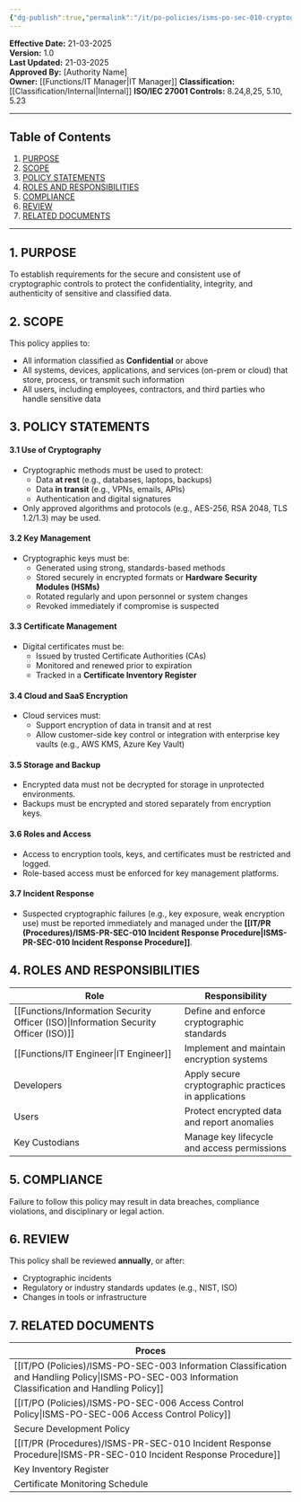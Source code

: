 ```yaml
---
{"dg-publish":true,"permalink":"/it/po-policies/isms-po-sec-010-cryptographic-controls-policy/","tags":["policy","cryptographic"],"noteIcon":"default"}
---
```


**Effective Date:** 21-03-2025  
**Version:** 1.0  
**Last Updated:** 21-03-2025  
**Approved By:** [Authority Name]  
**Owner:** [[Functions/IT Manager\|IT Manager]]
**Classification:** [[Classification/Internal\|Internal]]
**ISO/IEC 27001 Controls:** 8.24,8,25, 5.10, 5.23

---
## **Table of Contents**  
1. [PURPOSE](#purpose)  
2. [SCOPE](#scope)  
3. [POLICY STATEMENTS](#policy-statement)  
4. [ROLES AND RESPONSIBILITIES](#roles-and-responsibilities)  
5. [COMPLIANCE](#compliance)  
6. [REVIEW](#review)  
7. [RELATED DOCUMENTS](#related-documents)  

---
## **1. PURPOSE**  
To establish requirements for the secure and consistent use of cryptographic controls to protect the confidentiality, integrity, and authenticity of sensitive and classified data.
## **2. SCOPE**
This policy applies to:
- All information classified as **Confidential** or above
- All systems, devices, applications, and services (on-prem or cloud) that store, process, or transmit such information
- All users, including employees, contractors, and third parties who handle sensitive data
 
## **3. POLICY STATEMENTS** 
#### 3.1 Use of Cryptography
- Cryptographic methods must be used to protect:
    - Data **at rest** (e.g., databases, laptops, backups)  
    - Data **in transit** (e.g., VPNs, emails, APIs)
    - Authentication and digital signatures
- Only approved algorithms and protocols (e.g., AES-256, RSA 2048, TLS 1.2/1.3) may be used.
#### 3.2 Key Management
- Cryptographic keys must be:
    - Generated using strong, standards-based methods
    - Stored securely in encrypted formats or **Hardware Security Modules (HSMs)**
    - Rotated regularly and upon personnel or system changes
    - Revoked immediately if compromise is suspected
#### 3.3 Certificate Management
- Digital certificates must be:
    - Issued by trusted Certificate Authorities (CAs)
    - Monitored and renewed prior to expiration
    - Tracked in a **Certificate Inventory Register**
#### 3.4 Cloud and SaaS Encryption
- Cloud services must:
    - Support encryption of data in transit and at rest
    - Allow customer-side key control or integration with enterprise key vaults (e.g., AWS KMS, Azure Key Vault)
#### 3.5 Storage and Backup
- Encrypted data must not be decrypted for storage in unprotected environments.
- Backups must be encrypted and stored separately from encryption keys.
#### 3.6 Roles and Access
- Access to encryption tools, keys, and certificates must be restricted and logged.
- Role-based access must be enforced for key management platforms.
#### 3.7 Incident Response
- Suspected cryptographic failures (e.g., key exposure, weak encryption use) must be reported immediately and managed under the  **[[IT/PR (Procedures)/ISMS-PR-SEC-010 Incident Response Procedure\|ISMS-PR-SEC-010 Incident Response Procedure]]**.
## **4. ROLES AND RESPONSIBILITIES**

| **Role**                               | **Responsibility**                                   |
| -------------------------------------- | ---------------------------------------------------- |
| [[Functions/Information Security Officer (ISO)\|Information Security Officer (ISO)]] | Define and enforce cryptographic standards           |
| [[Functions/IT Engineer\|IT Engineer]]                        | Implement and maintain encryption systems            |
| Developers                             | Apply secure cryptographic practices in applications |
| Users                                  | Protect encrypted data and report anomalies          |
| Key Custodians                         | Manage key lifecycle and access permissions          |
## **5. COMPLIANCE**  
Failure to follow this policy may result in data breaches, compliance violations, and disciplinary or legal action.
## **6. REVIEW**  
This policy shall be reviewed **annually**, or after:
- Cryptographic incidents
- Regulatory or industry standards updates (e.g., NIST, ISO)
- Changes in tools or infrastructure
## **7. RELATED DOCUMENTS**  

| Proces                                                             |
| ------------------------------------------------------------------ |
| [[IT/PO (Policies)/ISMS-PO-SEC-003 Information Classification and Handling Policy\|ISMS-PO-SEC-003 Information Classification and Handling Policy]] |
| [[IT/PO (Policies)/ISMS-PO-SEC-006 Access Control Policy\|ISMS-PO-SEC-006 Access Control Policy]]                          |
| Secure Development Policy                                          |
| [[IT/PR (Procedures)/ISMS-PR-SEC-010 Incident Response Procedure\|ISMS-PR-SEC-010 Incident Response Procedure]]                    |
| Key Inventory Register                                             |
| Certificate Monitoring Schedule                                    |








